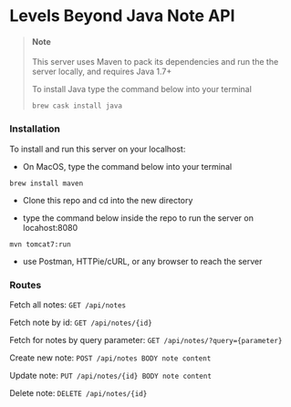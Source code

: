 # Levels Beyond Java Note API

>#### Note 
>
>This server uses Maven to pack its dependencies and run the the server locally, and requires Java 1.7+
>
>To install Java type the command below into your terminal
>
>```brew cask install java```


### Installation

To install and run this server on your localhost:

- On MacOS, type the command below into your terminal

```brew install maven```

- Clone this repo and cd into the new directory

- type the command below inside the repo to run the server on locahost:8080

```mvn tomcat7:run```

- use Postman, HTTPie/cURL, or any browser to reach the server

### Routes

Fetch all notes: 
`GET /api/notes`

Fetch note by id: 
`GET /api/notes/{id}`

Fetch for notes by query parameter: 
`GET /api/notes/?query={parameter}`

Create new note: 
`POST /api/notes BODY note content`

Update note: 
`PUT /api/notes/{id} BODY note content`

Delete note: 
`DELETE /api/notes/{id}`

